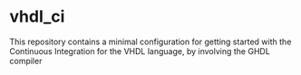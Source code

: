 # vhdl_ci
This repository contains a minimal configuration for getting started with the Continuous Integration for the VHDL language, by involving the GHDL compiler
